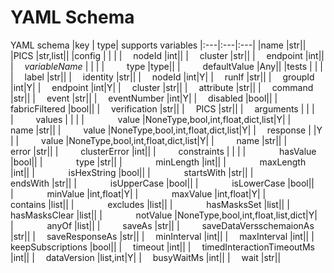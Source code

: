 <!---
This file is automatically generated by a script.
DO NOT HAND-EDIT THIS FILE.
Script: generate_yaml_doc_tables.py
-->

# YAML Schema

YAML schema |key | type| supports variables |:---|:---|:---| |name |str|| |PICS
|str,list|| |config | | | |&emsp; nodeId |int|| |&emsp; cluster |str|| |&emsp;
endpoint |int|| |&emsp; _variableName_ | | | |&emsp; &emsp; type |type|| |&emsp;
&emsp; defaultValue |Any|| |tests | | | |&emsp; label |str|| |&emsp; identity
|str|| |&emsp; nodeId |int|Y| |&emsp; runIf |str|| |&emsp; groupId |int|Y|
|&emsp; endpoint |int|Y| |&emsp; cluster |str|| |&emsp; attribute |str|| |&emsp;
command |str|| |&emsp; event |str|| |&emsp; eventNumber |int|Y| |&emsp; disabled
|bool|| |&emsp; fabricFiltered |bool|| |&emsp; verification |str|| |&emsp; PICS
|str|| |&emsp; arguments | | | |&emsp; &emsp; values | | | |&emsp; &emsp; &emsp;
value |NoneType,bool,int,float,dict,list|Y| |&emsp; &emsp; &emsp; name |str||
|&emsp; &emsp; value |NoneType,bool,int,float,dict,list|Y| |&emsp; response | |Y
| |&emsp; &emsp; value |NoneType,bool,int,float,dict,list|Y| |&emsp; &emsp; name
|str|| |&emsp; &emsp; error |str|| |&emsp; &emsp; clusterError |int|| |&emsp;
&emsp; constraints | | | |&emsp; &emsp; &emsp; hasValue |bool|| |&emsp; &emsp;
&emsp; type |str|| |&emsp; &emsp; &emsp; minLength |int|| |&emsp; &emsp; &emsp;
maxLength |int|| |&emsp; &emsp; &emsp; isHexString |bool|| |&emsp; &emsp; &emsp;
startsWith |str|| |&emsp; &emsp; &emsp; endsWith |str|| |&emsp; &emsp; &emsp;
isUpperCase |bool|| |&emsp; &emsp; &emsp; isLowerCase |bool|| |&emsp; &emsp;
&emsp; minValue |int,float|Y| |&emsp; &emsp; &emsp; maxValue |int,float|Y|
|&emsp; &emsp; &emsp; contains |list|| |&emsp; &emsp; &emsp; excludes |list||
|&emsp; &emsp; &emsp; hasMasksSet |list|| |&emsp; &emsp; &emsp; hasMasksClear
|list|| |&emsp; &emsp; &emsp; notValue |NoneType,bool,int,float,list,dict|Y|
|&emsp; &emsp; &emsp; anyOf |list|| |&emsp; &emsp; saveAs |str|| |&emsp; &emsp;
saveDataVersschemaionAs |str|| |&emsp; saveResponseAs |str|| |&emsp; minInterval
|int|| |&emsp; maxInterval |int|| |&emsp; keepSubscriptions |bool|| |&emsp;
timeout |int|| |&emsp; timedInteractionTimeoutMs |int|| |&emsp; dataVersion
|list,int|Y| |&emsp; busyWaitMs |int|| |&emsp; wait |str||
